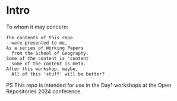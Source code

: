 # Intro

To whom it may concern:
```
The contents of this repo
  were presented to me,
As a series of Working Papers
  from the School of Geography.
Some of the content is 'content'
  some of the content is meta.
After this workshop, maybe,
  All of this 'stuff' will be better?
```

PS This repo is intended for use in the Day1 workshops at the Open Repositories 2024 conference.

